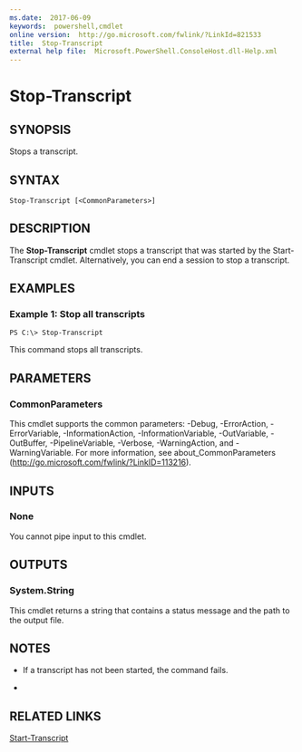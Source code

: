 ```yaml
---
ms.date:  2017-06-09
keywords:  powershell,cmdlet
online version:  http://go.microsoft.com/fwlink/?LinkId=821533
title:  Stop-Transcript
external help file:  Microsoft.PowerShell.ConsoleHost.dll-Help.xml
---
```


# Stop-Transcript

## SYNOPSIS
Stops a transcript.

## SYNTAX

```
Stop-Transcript [<CommonParameters>]
```

## DESCRIPTION
The **Stop-Transcript** cmdlet stops a transcript that was started by the Start-Transcript cmdlet.
Alternatively, you can end a session to stop a transcript.

## EXAMPLES

### Example 1: Stop all transcripts
```
PS C:\> Stop-Transcript
```

This command stops all transcripts.

## PARAMETERS

### CommonParameters
This cmdlet supports the common parameters: -Debug, -ErrorAction, -ErrorVariable, -InformationAction, -InformationVariable, -OutVariable, -OutBuffer, -PipelineVariable, -Verbose, -WarningAction, and -WarningVariable. For more information, see about_CommonParameters (http://go.microsoft.com/fwlink/?LinkID=113216).

## INPUTS

### None
You cannot pipe input to this cmdlet.

## OUTPUTS

### System.String
This cmdlet returns a string that contains a status message and the path to the output file.

## NOTES
* If a transcript has not been started, the command fails.

*

## RELATED LINKS

[Start-Transcript](Start-Transcript.md)

